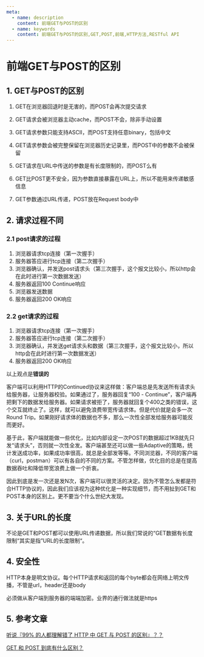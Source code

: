 ```yaml
---
meta:
  - name: description
    content: 前端GET与POST的区别
  - name: keywords
    content: 前端GET与POST的区别,GET,POST,前端,HTTP方法,RESTful API
---
```

# 前端GET与POST的区别

## 1. GET与POST的区别

1. GET在浏览器回退时是无害的，而POST会再次提交请求

2. GET请求会被浏览器主动cache，而POST不会，除非手动设置

3. GET请求参数只能支持ASCII，而POST支持任意binary，包括中文

4. GET请求参数会被完整保留在浏览器历史记录里，而POST中的参数不会被保留

5. GET请求在URL中传送的参数是有长度限制的，而POST么有

6. GET比POST更不安全，因为参数直接暴露在URL上，所以不能用来传递敏感信息

7. GET参数通过URL传递，POST放在Request body中

## 2. 请求过程不同

### 2.1 post请求的过程

1. 浏览器请求tcp连接（第一次握手）
2. 服务器答应进行tcp连接（第二次握手）
3. 浏览器确认，并发送post请求头（第三次握手，这个报文比较小，所以http会在此时进行第一次数据发送）
4. 服务器返回100 Continue响应
5. 浏览器发送数据
6. 服务器返回200 OK响应

### 2.2 get请求的过程

1. 浏览器请求tcp连接（第一次握手）
2. 服务器答应进行tcp连接（第二次握手）
3. 浏览器确认，并发送get请求头和数据（第三次握手，这个报文比较小，所以http会在此时进行第一次数据发送）
4. 服务器返回200 OK响应

以上观点是**错误的**

客户端可以利用HTTP的Continued协议来这样做：客户端总是先发送所有请求头给服务器，让服务器校验。如果通过了，服务器回复“100 - Continue”，客户端再把剩下的数据发给服务器。如果请求被拒了，服务器就回复个400之类的错误，这个交互就终止了。这样，就可以避免浪费带宽传请求体。但是代价就是会多一次Round Trip。如果刚好请求体的数据也不多，那么一次性全部发给服务器可能反而更好。

基于此，客户端就能做一些优化，比如内部设定一次POST的数据超过1KB就先只发“请求头”，否则就一次性全发。客户端甚至还可以做一些Adaptive的策略，统计发送成功率，如果成功率很高，就总是全部发等等。不同浏览器，不同的客户端（curl，postman）可以有各自的不同的方案。不管怎样做，优化目的总是在提高数据吞吐和降低带宽浪费上做一个折衷。

因此到底是发一次还是发N次，客户端可以很灵活的决定。因为不管怎么发都是符合HTTP协议的，因此我们应该视为这种优化是一种实现细节，而不用扯到GET和POST本身的区别上。更不要当个什么世纪大发现。

## 3. 关于URL的长度

不论是GET和POST都可以使用URL传递数据，所以我们常说的“GET数据有长度限制“其实是指”URL的长度限制“。

## 4. 安全性

HTTP本身是明文协议。每个HTTP请求和返回的每个byte都会在网络上明文传播，不管是url，header还是body

必须做从客户端到服务器的端端加密。业界的通行做法就是https

## 5. 参考文章

[听说『99% 的人都理解错了 HTTP 中 GET 与 POST 的区别』？？](https://zhuanlan.zhihu.com/p/25028045)

[GET 和 POST 到底有什么区别？](https://www.zhihu.com/question/28586791/answer/767316172)

